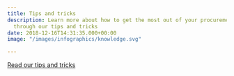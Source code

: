 ```yaml
---
title: Tips and tricks
description: Learn more about how to get the most out of your procurement activities
  through our tips and tricks
date: 2018-12-16T14:31:35.000+00:00
image: "/images/infographics/knowledge.svg"

---
```

<a href="/blogg/innsikt/" class="btn btn-primary green btn-lg">Read our tips and tricks</a>